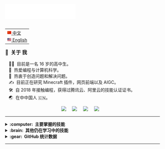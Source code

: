 <img src="images/svg/header_cn.svg"></img>

<table align="right">
 <tr><td><a href="README.md"><img src="images/cn-flag.png" height="13"> 中文</a></td></tr>
 <tr><td><a href="README_en.md"><img src="images/en-flag.png" height="13"> English</a></td></tr>
</table>

### :space_invader: &nbsp;关于 我

&nbsp;&nbsp;&nbsp;:technologist: &nbsp;目前是一名 16 岁的高中生。 \
&nbsp;&nbsp;&nbsp;:seedling: &nbsp;热爱编程与计算机科学。\
&nbsp;&nbsp;&nbsp;:heartbeat: &nbsp;热衷于创造问题和解决问题。\
&nbsp;&nbsp;&nbsp;:writing_hand: &nbsp;目前正在研究 Minecraft 插件，网页前端以及 AIGC。\
&nbsp;&nbsp;&nbsp;:hammer_and_wrench: &nbsp;自 2018 年接触编程，获得过腾讯云、阿里云的技能认证证书。\
&nbsp;&nbsp;&nbsp;:earth_asia: &nbsp;在中中国人 :cn:。

<p align="center">
  <a href="mailto:admin@yaosiqian.cn?subject=Hi%20谦谦"><img src="https://img.shields.io/badge/mail-%23D14836.svg?&style=for-the-badge&logo=maildotru&logoColor=white" /></a>&nbsp;&nbsp;&nbsp;&nbsp;
  <a href="https://www.yaosiqian.cn"><img src="https://img.shields.io/badge/website-%23FF7000.svg?&style=for-the-badge&logo=microsoftedge&logoColor=white" /></a>&nbsp;&nbsp;&nbsp;&nbsp;
  <a href="http://wpa.qq.com/msgrd?v=3&uin=2229561981&site=qq&menu=yes"><img src="https://img.shields.io/badge/tencent%20qq-%231DA1F2.svg?&style=for-the-badge&logo=tencentqq&logoColor=white" /></a>&nbsp;&nbsp;&nbsp;&nbsp;
  <a href="https://space.bilibili.com/32539465"><img src="https://img.shields.io/badge/bilibili-%2300AEEC.svg?&style=for-the-badge&logo=bilibili&logoColor=white" /></a>&nbsp;&nbsp;&nbsp;&nbsp;
</p>

<hr/>

<details>
  <summary><b>:computer: &nbsp;主要掌握的技能</b></summary>
  <br/>

![HTML5](https://img.shields.io/badge/HTML5-E34F26.svg?&style=flat&logo=html5&logoColor=white)&nbsp;
![CSS3](https://img.shields.io/badge/CSS3-%231572B6.svg?&style=flat&logo=css3&logoColor=white)&nbsp;
![JavaScript](https://img.shields.io/badge/JAVASCRIPT-323330.svg?&style=flat&logo=javascript&logoColor=%23F7DF1E)&nbsp;\
![Git](https://img.shields.io/badge/GIT-%23F05033.svg?&style=flat&logo=git&logoColor=white)&nbsp;
![GitHub](https://img.shields.io/badge/GITHUB-%23121011.svg?&style=flat&logo=github&logoColor=white)&nbsp;
![GitLab](https://img.shields.io/badge/GITLAB-%23181717.svg?&style=flat&logo=gitlab&logoColor=white)&nbsp;
![Docker](https://img.shields.io/badge/DOCKER-2496ED.svg?&style=flat&logo=docker&logoColor=white)&nbsp;\
![MySQL](https://img.shields.io/badge/MARIADB-4479A1.svg?&style=flat&logo=mariadb&logoColor=white)
![SQLite](https://img.shields.io/badge/SQLITE-003B57.svg?&style=flat&logo=sqlite&logoColor=white)\
![Maven](https://img.shields.io/badge/MAVEN-C71A36.svg?&style=flat&logo=apache-maven)&nbsp;
![Gradle](https://img.shields.io/badge/GRADLE-02303A.svg?&style=flat&logo=gradle)&nbsp;\
![LINUX](https://img.shields.io/badge/LINUX-FCC624?style=flat-square&logo=linux&logoColor=black)
![VSCode](https://img.shields.io/badge/VSCODE-007ACC.svg?&style=flat&logo=visual-studio-code)&nbsp;
![IntelliJ](https://img.shields.io/badge/INTELLIJ-000000.svg?&style=flat&logo=intellij-idea)&nbsp;\

</details>


<details>
  <summary><b>:brain: &nbsp;其他仍在学习中的技能</b></summary>
  <br/>

![Kotlin](https://img.shields.io/badge/KOTLIN-0095D5.svg?&style=flat&logo=kotlin&logoColor=white)&nbsp;
![Java](https://img.shields.io/badge/JAVA-007396.svg?&style=flat&logo=java&logoColor=white)&nbsp;
![Firebase](https://img.shields.io/badge/FIREBASE-FFCA28.svg?&style=flat&logo=firebase&logoColor=black)&nbsp;
![NestJS](https://img.shields.io/badge/NESTJS-E0234E.svg?&style=flat&logo=nestjs&logoColor=white)&nbsp;
![NodeJS](https://img.shields.io/badge/NODEJS-339933.svg?&style=flat&logo=node.js&logoColor=white)&nbsp;\
![Redis](https://img.shields.io/badge/REDIS-DC382D.svg?&style=flat&logo=redis&logoColor=white)&nbsp;
![Nginx](https://img.shields.io/badge/NGINX-269539.svg?&style=flat&logo=nginx&logoColor=white)&nbsp;
![TypeScript](https://img.shields.io/badge/TYPESCRIPT-%23007ACC.svg?&style=flat&logo=typescript&logoColor=white)&nbsp;
![GRPC](https://img.shields.io/badge/GRPC-4285F4.svg?&style=flat&logo=google&logoColor=white)&nbsp;
![Kafka](https://img.shields.io/badge/APACHA%20KAFKA-231F20.svg?&style=flat&logo=apache-kafka&logoColor=white)&nbsp;\
![Kubernetes](https://img.shields.io/badge/KUBERNETES-326CE5.svg?&style=flat&logo=kubernetes&logoColor=white)&nbsp;
![Puppet](https://img.shields.io/badge/PUPPET-FFAE1A.svg?&style=flat&logo=puppet&logoColor=black)&nbsp;
![GithubActions](https://img.shields.io/badge/GITHUB%20ACTIONS-2088FF.svg?&style=flat&logo=github-actions&logoColor=white)&nbsp;\
![GCP](https://img.shields.io/badge/GOOGLE%20CLOUD%20PLATAFORM-4285F4.svg?&style=flat&logo=google-cloud&logoColor=white)&nbsp;
![AWS](https://img.shields.io/badge/AMAZON%20AWS-232F3E.svg?&style=flat&logo=amazon-aws&logoColor=white)&nbsp;
![Oracle](https://img.shields.io/badge/ORACLE-F80000.svg?&style=flat&logo=oracle&logoColor=white)&nbsp;\
![MongoDB](https://img.shields.io/badge/MONGODB-47A248.svg?&style=flat&logo=mongodb&logoColor=white)&nbsp;
![Python](https://img.shields.io/badge/PYTHON-3776AB.svg?&style=flat&logo=python&logoColor=white)&nbsp;\
![Cpp](https://img.shields.io/badge/C++-00599C.svg?&style=flat&logo=c%2B%2B&logoColor=white)&nbsp;
![JSP](https://img.shields.io/badge/JSP-323330.svg?&style=flat&logo=eclipse&logoColor=white)&nbsp;
![SASS](https://img.shields.io/badge/SASS-CC6699.svg?&style=flat&logo=sass&logoColor=white)&nbsp;
![PHP](https://img.shields.io/badge/PHP-777BB4.svg?&style=flat&logo=php&logoColor=white)&nbsp;\
![PHOTOSHOP](https://img.shields.io/badge/PHOTOSHOP-31A8FF.svg?&style=flat&logo=adobe-photoshop&logoColor=white)&nbsp;
![XD](https://img.shields.io/badge/XD-FFC0CB.svg?&style=flat&logo=adobe-xd&logoColor=black)&nbsp;
![ILLUSTRATOR](https://img.shields.io/badge/ILLUSTRATOR-FFAE1A.svg?&style=flat&logo=adobe-illustrator&logoColor=black)&nbsp;

</details>

<details>
  <summary><b>:gear: &nbsp;GitHub 统计数据</b></summary>
  <br/>
    <p align="center">
        <img height="137px" src="https://github-readme-streak-stats.herokuapp.com/?user=YaoSiQian&hide_border=true&theme=nightowl" />
    </p>
    <p align="center">
        <img height="137px" src="https://github-readme-stats.vercel.app/api?username=YaoSiQian&hide_title=true&hide_border=true&show_icons=true&include_all_commits=true&count_private=true&line_height=21&theme=nightowl" /> <img height="137px" src="https://github-readme-stats.vercel.app/api/top-langs/?username=YaoSiQian&hide=html&hide_title=true&hide_border=true&layout=compact&langs_count=8&theme=nightowl" />
    </p>
</details>

<hr/>

<!-- <p align="right">
<img src="https://komarev.com/ghpvc/?username=YaoSiQian&style=plastic&label=Views"><img>
<img src="https://badges.pufler.dev/visits/YaoSiQian/YaoSiQian?color=black&logo=github" />
</p> -->
